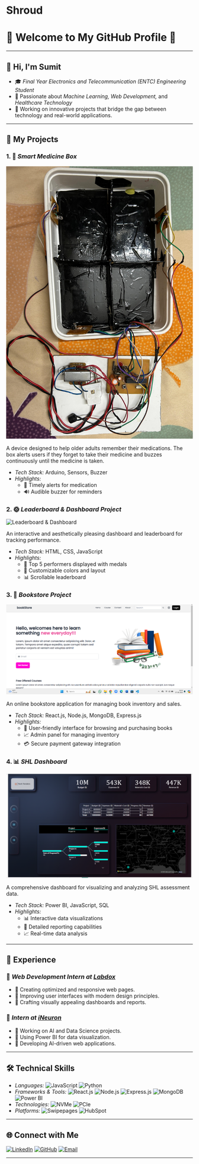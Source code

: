 # Shroud
# 🌟 Welcome to My GitHub Profile 🌟


---

## 👋 Hi, I'm Sumit
- 🎓 *Final Year Electronics and Telecommunication (ENTC) Engineering Student*
- 🧠 Passionate about *Machine Learning, Web Development,* and *Healthcare Technology*
- 🔭 Working on innovative projects that bridge the gap between technology and real-world applications.


---

## 🚀 My Projects

### 1. 🧠 *Smart Medicine Box*
![Smart Medicine Box](https://github.com/Sandy1114D/Sandy1114D/blob/main/images/smart_medicine_box.png.jpg)

A device designed to help older adults remember their medications. The box alerts users if they forget to take their medicine and buzzes continuously until the medicine is taken.
- *Tech Stack:* Arduino, Sensors, Buzzer
- *Highlights:* 
  - 📅 Timely alerts for medication
  - 🔊 Audible buzzer for reminders

### 2. 🌞 *Leaderboard & Dashboard Project*
![Leaderboard & Dashboard](https://github.com/Sandy1114D/yourrepository/raw/main/images/leaderboard_dashboard.png)

An interactive and aesthetically pleasing dashboard and leaderboard for tracking performance.
- *Tech Stack:* HTML, CSS, JavaScript
- *Highlights:* 
  - 🏅 Top 5 performers displayed with medals
  - 🎨 Customizable colors and layout
  - 📊 Scrollable leaderboard

### 3. 📖 *Bookstore Project*
![Bookstore Project](https://github.com/Sandy1114D/Sandy1114D/blob/main/images/Screenshot%202024-08-07%20163458.png)

An online bookstore application for managing book inventory and sales.
- *Tech Stack:* React.js, Node.js, MongoDB, Express.js
- *Highlights:* 
  - 🛒 User-friendly interface for browsing and purchasing books
  - 📈 Admin panel for managing inventory
  - 💳 Secure payment gateway integration

### 4. 📊 *SHL Dashboard*
![SHL Dashboard](https://github.com/Sandy1114D/Sandy1114D/blob/main/images/Screenshot%202023-10-29%20144536.png)

A comprehensive dashboard for visualizing and analyzing SHL assessment data.
- *Tech Stack:* Power BI, JavaScript, SQL
- *Highlights:* 
  - 📊 Interactive data visualizations
  - 📝 Detailed reporting capabilities
  - 📈 Real-time data analysis

---

## 💼 Experience
### 🌟 *Web Development Intern at [Labdox](https://www.labdox.com)*
- 🌟 Creating optimized and responsive web pages.
- 🌟 Improving user interfaces with modern design principles.
- 🌟 Crafting visually appealing dashboards and reports.

### 🌟 *Intern at [iNeuron](https://ineuron.ai)*
- 🌟 Working on AI and Data Science projects.
- 🌟 Using Power BI for data visualization.
- 🌟 Developing AI-driven web applications.

---

## 🛠 Technical Skills

- *Languages:* 
  ![JavaScript](https://img.shields.io/badge/-JavaScript-yellow) ![Python](https://img.shields.io/badge/-Python-blue)
- *Frameworks & Tools:* 
  ![React.js](https://img.shields.io/badge/-React.js-blue) ![Node.js](https://img.shields.io/badge/-Node.js-green) ![Express.js](https://img.shields.io/badge/-Express.js-lightgrey)
  ![MongoDB](https://img.shields.io/badge/-MongoDB-green) ![Power BI](https://img.shields.io/badge/-Power%20BI-yellow)
- *Technologies:* 
  ![NVMe](https://img.shields.io/badge/-NVMe-blue) ![PCIe](https://img.shields.io/badge/-PCIe-orange)
- *Platforms:* 
  ![Swipepages](https://img.shields.io/badge/-Swipepages-blue) ![HubSpot](https://img.shields.io/badge/-HubSpot-orange)

---

## 🌐 Connect with Me

[![LinkedIn](https://img.shields.io/badge/-LinkedIn-blue)](https://www.linkedin.com/in/sumit-kakad-390018238/)
[![GitHub](https://img.shields.io/badge/-GitHub-black)](https://github.com/Shroud02)
[![Email](https://img.shields.io/badge/-Email-red)](mailto:sumitkakad3102@gmail.com)

---
